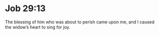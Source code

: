 # Job 29:13

The blessing of him who was about to perish came upon me, and I caused the widow’s heart to sing for joy.
